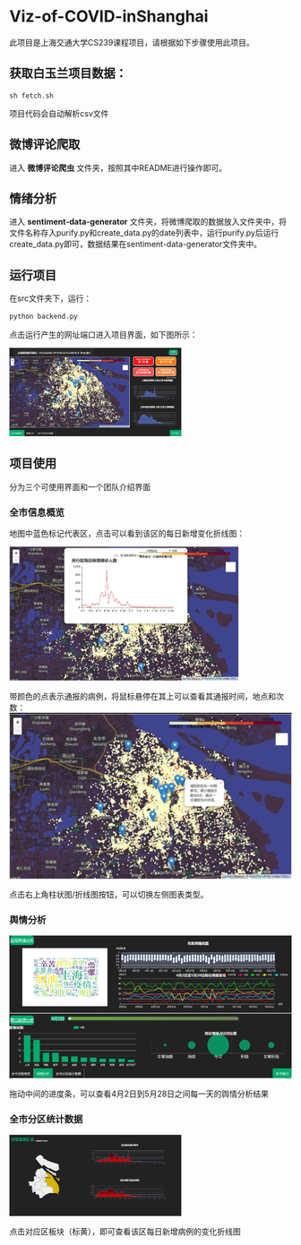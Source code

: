 # Viz-of-COVID-inShanghai

此项目是上海交通大学CS239课程项目，请根据如下步骤使用此项目。



## 获取白玉兰项目数据：

```shell
sh fetch.sh
```
项目代码会自动解析csv文件


## 微博评论爬取

进入 **微博评论爬虫** 文件夹，按照其中README进行操作即可。



## 情绪分析

进入 **sentiment-data-generator** 文件夹，将微博爬取的数据放入文件夹中，将文件名称存入purify.py和create_data.py的date列表中，运行purify.py后运行create_data.py即可，数据结果在sentiment-data-generator文件夹中。




## 运行项目

在src文件夹下，运行：

```bash
python backend.py
```

点击运行产生的网址端口进入项目界面，如下图所示：

<img src=".\src\static\images\1.png" alt="1" style="zoom:30%;" />



## 项目使用

分为三个可使用界面和一个团队介绍界面



### 全市信息概览

地图中蓝色标记代表区，点击可以看到该区的每日新增变化折线图：

<img src=".\src\static\images\2.png" alt="2" style="zoom:40%;" />



带颜色的点表示通报的病例，将鼠标悬停在其上可以查看其通报时间，地点和次数：
<img src=".\src\static\images\3.png" alt="4" style="zoom:80%;" />



点击右上角柱状图/折线图按钮，可以切换左侧图表类型。



### 舆情分析

<img src=".\src\static\images\4.png" alt="4" style="zoom:80%;" />

拖动中间的进度条，可以查看4月2日到5月28日之间每一天的舆情分析结果



### 全市分区统计数据

<img src=".\src\static\images\5.png" alt="5" style="zoom:30%;" />

点击对应区板块（标黄），即可查看该区每日新增病例的变化折线图

